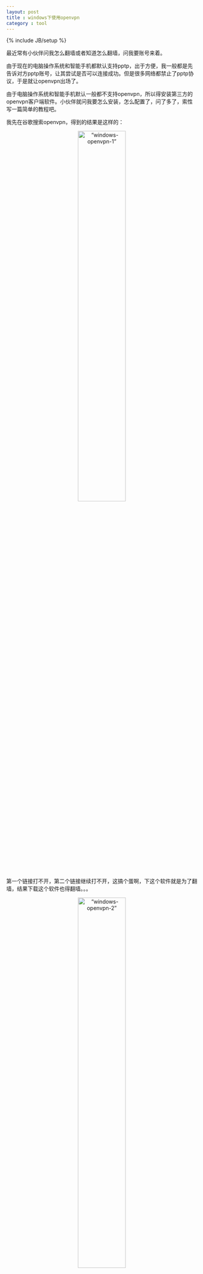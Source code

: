 ```yaml
---
layout: post
title : windows下使用openvpn
category : tool
---
```

{% include JB/setup %}

最近常有小伙伴问我怎么翻墙或者知道怎么翻墙，问我要账号来着。

由于现在的电脑操作系统和智能手机都默认支持pptp，出于方便，我一般都是先告诉对方pptp账号，让其尝试是否可以连接成功。但是很多网络都禁止了pptp协议，于是就让openvpn出场了。

由于电脑操作系统和智能手机默认一般都不支持openvpn，所以得安装第三方的openvpn客户端软件。小伙伴就问我要怎么安装，怎么配置了，问了多了，索性写一篇简单的教程吧。

我先在谷歌搜索openvpn，得到的结果是这样的：

<center><img alt=“windows-openvpn-1” src="{{ ASSET_PATH }}hooligan/img/post/windows-openvpn-1.png" width="50%" /></center>

第一个链接打不开，第二个链接继续打不开，这搞个蛋啊，下这个软件就是为了翻墙，结果下载这个软件也得翻墙。。。

<center><img alt=“windows-openvpn-2” src="{{ ASSET_PATH }}hooligan/img/post/windows-openvpn-2.png" width="50%"/></center>

不过上面这个是我小伙伴的情况，我这边有goagent，shadowsocks，pptp，openvpn等等，翻个墙不是问题。

于是我点开第一个链接，下了一个win平台的软件privatetunnel.msi，安装之后是这样的：

<center><img alt=“windows-openvpn-3” src="{{ ASSET_PATH }}hooligan/img/post/windows-openvpn-3.jpg" width="50%"/></center>

我擦，这是什么软件。。。怎么和网上的openvpn长的完全不一样。。

原来应该从第二个链接去下openvpn客户端软件，32位和64位的我都下载了，放着百度云盘上供大家下载，32位在[这里](http://pan.baidu.com/s/1o638U0a)，64位在[这里](http://pan.baidu.com/s/1dDGc8DV)

安装很简单，这里不累赘了

<center><img alt=“windows-openvpn-4” src="{{ ASSET_PATH }}hooligan/img/post/windows-openvpn-4.png" width="50%"/></center>

安装完成后把openvpn的配置文件放到上述软件安装目录的config目录里（这个配置文件问你有openvpn服务的小伙伴要吧）

<center><img alt=“windows-openvpn-5” src="{{ ASSET_PATH }}hooligan/img/post/windows-openvpn-5.jpg"/></center>

记得把文件client.conf改名成client.ovpn

然后可以双击打开软件了，如果你运气好的话，会看到这样：

<center><img alt=“windows-openvpn-6” src="{{ ASSET_PATH }}hooligan/img/post/windows-openvpn-6.jpg" width="50%"/></center>

没事，右键以管理员身份运行即可：

<center><img alt=“windows-openvpn-7” src="{{ ASSET_PATH }}hooligan/img/post/windows-openvpn-7.png" width="30%"/></center>

然后桌面右下角会出现一个图标，右键那个图标，就可以进行连接，断开连接等操作了

<center><img alt=“windows-openvpn-8” src="{{ ASSET_PATH }}hooligan/img/post/windows-openvpn-8.png" width="30%"/></center>

不出意外，等候几秒就可以连接成功了，畅游互联网吧

<center><img alt=“windows-openvpn-9” src="{{ ASSET_PATH }}hooligan/img/post/windows-openvpn-9.png" width="50%"/></center>

以上操作在win7 64位下进行，不保证其他系统情况与这个完全一样。









